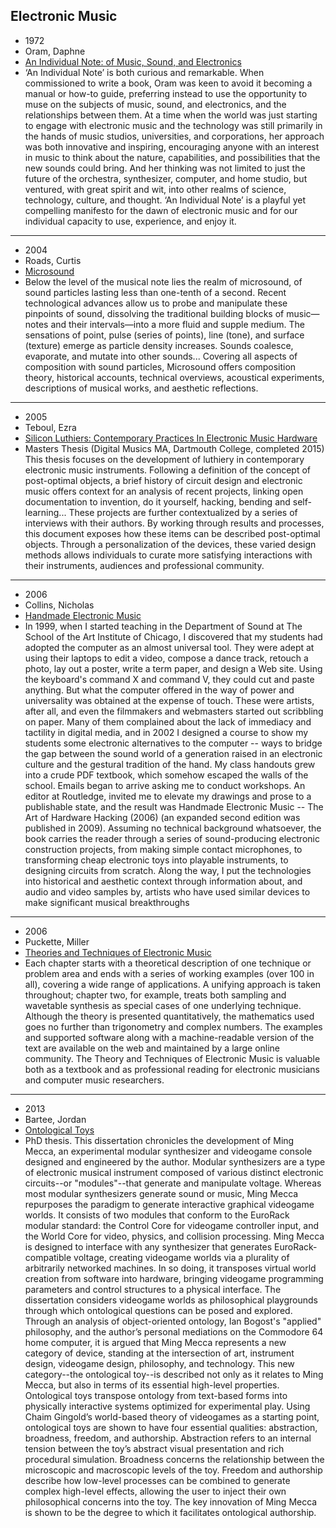 Electronic Music
-----------------------
- 1972
- Oram, Daphne
- [An Individual Note: of Music, Sound, and Electronics](https://file.io/lUzFcKrRVp00)
- ‘An Individual Note’ is both curious and remarkable. When commissioned to write a book, Oram was keen to avoid it becoming a manual or how-to guide, preferring instead to use the opportunity to muse on the subjects of music, sound, and electronics, and the relationships between them. At a time when the world was just starting to engage with electronic music and the technology was still primarily in the hands of music studios, universities, and corporations, her approach was both innovative and inspiring, encouraging anyone with an interest in music to think about the nature, capabilities, and possibilities that the new sounds could bring. And her thinking was not limited to just the future of the orchestra, synthesizer, computer, and home studio, but ventured, with great spirit and wit, into other realms of science, technology, culture, and thought. ‘An Individual Note’ is a playful yet compelling manifesto for the dawn of electronic music and for our individual capacity to use, experience, and enjoy it.
-----------------------
- 2004
- Roads, Curtis
- [Microsound](https://file.io/8Ybfu1mPE88y)
- Below the level of the musical note lies the realm of microsound, of sound particles lasting less than one-tenth of a second. Recent technological advances allow us to probe and manipulate these pinpoints of sound, dissolving the traditional building blocks of music—notes and their intervals—into a more fluid and supple medium. The sensations of point, pulse (series of points), line (tone), and surface (texture) emerge as particle density increases. Sounds coalesce, evaporate, and mutate into other sounds... Covering all aspects of composition with sound particles, Microsound offers composition theory, historical accounts, technical overviews, acoustical experiments, descriptions of musical works, and aesthetic reflections.
-----------------------
- 2005
- Teboul, Ezra
- [Silicon Luthiers: Contemporary Practices In Electronic Music Hardware](https://file.io/Pv66yxV0NnLx) 
- Masters Thesis (Digital Musics MA, Dartmouth College, completed 2015) This thesis focuses on the development of luthiery in contemporary electronic music instruments. Following a definition of the concept of post-optimal objects, a brief history of circuit design and electronic music offers context for an analysis of recent projects, linking open documentation to invention, do it yourself, hacking, bending and self-learning... These projects are further contextualized by a series of interviews with their authors. By working through results and processes, this document exposes how these items can be described post-optimal objects. Through a personalization of the devices, these varied design methods allows individuals to curate more satisfying interactions with their instruments, audiences and professional community.
------------------------
- 2006
- Collins, Nicholas
- [Handmade Electronic Music](https://file.io/2DEKcOE4MkbC)
- In 1999, when I started teaching in the Department of Sound at The School of the Art Institute of Chicago, I discovered that my students had adopted the computer as an almost universal tool. They were adept at using their laptops to edit a video, compose a dance track, retouch a photo, lay out a poster, write a term paper, and design a Web site. Using the keyboard's command X and command V, they could cut and paste anything. But what the computer offered in the way of power and universality was obtained at the expense of touch. These were artists, after all, and even the filmmakers and webmasters started out scribbling on paper. Many of them complained about the lack of immediacy and tactility in digital media, and in 2002 I designed a course to show my students some electronic alternatives to the computer -- ways to bridge the gap between the sound world of a generation raised in an electronic culture and the gestural tradition of the hand. My class handouts grew into a crude PDF textbook, which somehow escaped the walls of the school. Emails began to arrive asking me to conduct workshops. An editor at Routledge, invited me to elevate my drawings and prose to a publishable state, and the result was Handmade Electronic Music -- The Art of Hardware Hacking (2006) (an expanded second edition was published in 2009). Assuming no technical background whatsoever, the book carries the reader through a series of sound-producing electronic construction projects, from making simple contact microphones, to transforming cheap electronic toys into playable instruments, to designing circuits from scratch. Along the way, I put the technologies into historical and aesthetic context through information about, and audio and video samples by, artists who have used similar devices to make significant musical breakthroughs
------------------------
- 2006
- Puckette, Miller
- [Theories and Techniques of Electronic Music](https://file.io/5vAFPhb42KHH)
- Each chapter starts with a theoretical description of one technique or problem area and ends with a series of working examples (over 100 in all), covering a wide range of applications. A unifying approach is taken throughout; chapter two, for example, treats both sampling and wavetable synthesis as special cases of one underlying technique. Although the theory is presented quantitatively, the mathematics used goes no further than trigonometry and complex numbers. The examples and supported software along with a machine-readable version of the text are available on the web and maintained by a large online community. The Theory and Techniques of Electronic Music is valuable both as a textbook and as professional reading for electronic musicians and computer music researchers.
-----------------------
- 2013
- Bartee, Jordan
- [Ontological Toys](https://file.io/psCRUMrtJfQa)
- PhD thesis. This dissertation chronicles the development of Ming Mecca, an experimental modular synthesizer and videogame console designed and engineered by the author. Modular synthesizers are a type of electronic musical instrument composed of various distinct electronic circuits--or "modules"--that generate and manipulate voltage. Whereas most modular synthesizers generate sound or music, Ming Mecca repurposes the paradigm to generate interactive graphical videogame worlds. It consists of two modules that conform to the EuroRack modular standard: the Control Core for videogame controller input, and the World Core for video, physics, and collision processing. Ming Mecca is designed to interface with any synthesizer that generates EuroRack-compatible voltage, creating videogame worlds via a plurality of arbitrarily networked machines. In so doing, it transposes virtual world creation from software into hardware, bringing videogame programming parameters and control structures to a physical interface. The dissertation considers videogame worlds as philosophical playgrounds through which ontological questions can be posed and explored. Through an analysis of object-oriented ontology, Ian Bogost's "applied" philosophy, and the author’s personal mediations on the Commodore 64 home computer, it is argued that Ming Mecca represents a new category of device, standing at the intersection of art, instrument design, videogame design, philosophy, and technology. This new category--the ontological toy--is described not only as it relates to Ming Mecca, but also in terms of its essential high-level properties. Ontological toys transpose ontology from text-based forms into physically interactive systems optimized for experimental play. Using Chaim Gingold’s world-based theory of videogames as a starting point, ontological toys are shown to have four essential qualities: abstraction, broadness, freedom, and authorship. Abstraction refers to an internal tension between the toy’s abstract visual presentation and rich procedural simulation. Broadness concerns the relationship between the microscopic and macroscopic levels of the toy. Freedom and authorship describe how low-level processes can be combined to generate complex high-level effects, allowing the user to inject their own philosophical concerns into the toy. The key innovation of Ming Mecca is shown to be the degree to which it facilitates ontological authorship.
